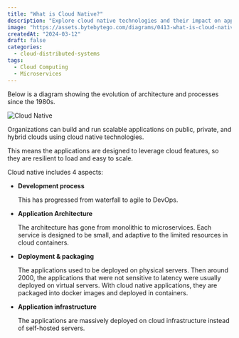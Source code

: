 ```yaml
---
title: "What is Cloud Native?"
description: "Explore cloud native technologies and their impact on application architecture."
image: "https://assets.bytebytego.com/diagrams/0413-what-is-cloud-native.png"
createdAt: "2024-03-12"
draft: false
categories:
  - cloud-distributed-systems
tags:
  - Cloud Computing
  - Microservices
---
```


Below is a diagram showing the evolution of architecture and processes since the 1980s.

![Cloud Native](https://assets.bytebytego.com/diagrams/0413-what-is-cloud-native.png)

Organizations can build and run scalable applications on public, private, and hybrid clouds using cloud native technologies.

This means the applications are designed to leverage cloud features, so they are resilient to load and easy to scale.

Cloud native includes 4 aspects:

*   **Development process**

    This has progressed from waterfall to agile to DevOps.

*   **Application Architecture**

    The architecture has gone from monolithic to microservices. Each service is designed to be small, and adaptive to the limited resources in cloud containers.

*   **Deployment & packaging**

    The applications used to be deployed on physical servers. Then around 2000, the applications that were not sensitive to latency were usually deployed on virtual servers. With cloud native applications, they are packaged into docker images and deployed in containers.

*   **Application infrastructure**

    The applications are massively deployed on cloud infrastructure instead of self-hosted servers.
